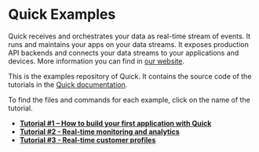 # Quick Examples

Quick receives and orchestrates your data as real-time stream of events.
It runs and maintains your apps on your data streams.
It exposes production API backends and connects your data streams to your applications and devices.
More information you can find in [our website](https://d9p.io/).

This is the examples repository of Quick.
It contains the source code of the tutorials in the [Quick documentation](https://bakdata.github.io/quick/latest/user/examples/). 

To find the files and commands for each example, click on the name of the tutorial.

- **[Tutorial #1 – How to build your first application with Quick](/tiny-url)**
- **[Tutorial #2 - Real-time monitoring and analytics](/carsharing)**
- **[Tutorial #3 - Real-time customer profiles](/profile-store)**

